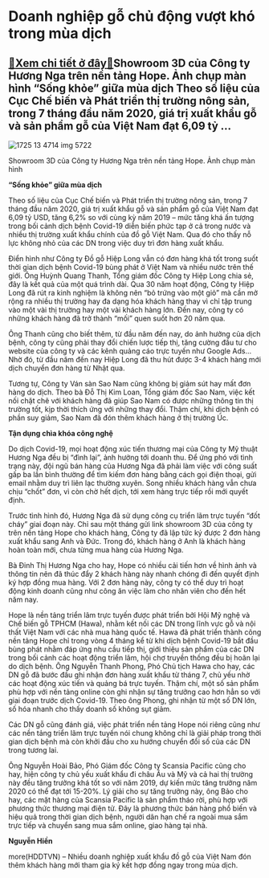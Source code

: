 Doanh nghiệp gỗ chủ động vượt khó trong mùa dịch
================================================

[:gift:Xem chi tiết ở đây:gift:](https://hddtvn.com/doanh-nghiep-go-chu-dong-vuot-kho-trong-mua-dich/)Showroom 3D của Công ty Hương Nga trên nền tảng Hope. Ảnh chụp màn hình “Sống khỏe” giữa mùa dịch Theo số liệu của Cục Chế biến và Phát triển thị trường nông sản, trong 7 tháng đầu năm 2020, giá trị xuất khẩu gỗ và sản phẩm gỗ của Việt Nam đạt 6,09 tỷ …
-------------------------------------------------------------------------------------------------------------------------------------------------------------------------------------------------------------------------------------------------------------





![1725 13 4714 img 5722](https://haiquanonline.com.vn/stores/news_dataimages/hoannm/082020/17/18/in_article/1725_13-_4714_IMG_5722.jpg?rt=20200818083749 "Showroom 3D của Công ty Hương Nga trên nền tảng Hope. Ảnh chụp màn hình")


Showroom 3D của Công ty Hương Nga trên nền tảng Hope. Ảnh chụp màn hình



**“Sống khỏe” giữa mùa dịch**


Theo số liệu của Cục Chế biến và Phát triển thị trường nông sản, trong 7 tháng đầu năm 2020, giá trị xuất khẩu gỗ và sản phẩm gỗ của Việt Nam đạt 6,09 tỷ USD, tăng 6,2% so với cùng kỳ năm 2019 – mức tăng khá ấn tượng trong bối cảnh dịch bệnh Covid-19 diễn biến phức tạp ở cả trong nước và nhiều thị trường xuất khẩu chính của đồ gỗ Việt Nam. Qua đó cho thấy nỗ lực không nhỏ của các DN trong việc duy trì đơn hàng xuất khẩu.


Điển hình như Công ty Đồ gỗ Hiệp Long vẫn có đơn hàng khá tốt trong suốt thời gian dịch bệnh Covid-19 bùng phát ở Việt Nam và nhiều nước trên thế giới. Ông Huỳnh Quang Thanh, Tổng giám đốc Công ty Hiệp Long chia sẻ, đây là kết quả của một quá trình dài. Qua 30 năm hoạt động, Công ty Hiệp Long đã rút ra kinh nghiệm là không nên “bỏ trứng vào một giỏ” mà cần mở rộng ra nhiều thị trường hay đa dạng hóa khách hàng thay vì chỉ tập trung vào một vài thị trường hay một vài khách hàng lớn. Đến nay, công ty có những khách hàng đã trở thành “mối” quen suốt hơn 20 năm qua.


Ông Thanh cũng cho biết thêm, từ đầu năm đến nay, do ảnh hưởng của dịch bệnh, công ty cũng phải thay đổi chiến lược tiếp thị, tăng cường đầu tư cho website của công ty và các kênh quảng cáo trực tuyến như Google Ads… Nhờ đó, từ đầu năm đến nay Hiệp Long đã thu hút được 3-4 khách hàng mới dịch chuyển đơn hàng từ Nhật qua.


Tương tự, Công ty Ván sàn Sao Nam cũng không bị giảm sút hay mất đơn hàng do dịch. Theo bà Đỗ Thị Kim Loan, Tổng giám đốc Sao Nam, việc kết nối chặt chẽ với khách hàng đã giúp Sao Nam có được những thông tin thị trường tốt, kịp thời thích ứng với những thay đổi. Thậm chí, khi dịch bệnh có phần suy giảm, Sao Nam đã đón thêm khách hàng ở thị trường Úc.


**Tận dụng chìa khóa công nghệ**


Do dịch Covid-19, mọi hoạt động xúc tiến thương mại của Công ty Mỹ thuật Hương Nga đều bị “đình lại”, ảnh hưởng tới doanh thu. Để ứng phó với tình trạng này, đội ngũ bán hàng của Hương Nga đã phải làm việc với công suất gấp ba lần bình thường để tìm kiếm đơn hàng bằng cách gọi điện thoại, gửi email nhằm duy trì liên lạc thường xuyên. Song nhiều khách hàng vẫn chưa chịu “chốt” đơn, vì còn chờ hết dịch, tới xem hàng trực tiếp rồi mới quyết định.


Trước tình hình đó, Hương Nga đã sử dụng công cụ triển lãm trực tuyến “đốt cháy” giai đoạn này. Chỉ sau một tháng gửi link showroom 3D của công ty trên nền tảng Hope cho khách hàng, Công ty đã lập tức ký được 2 đơn hàng xuất khẩu sang Anh và Đức. Trong đó, khách hàng ở Anh là khách hàng hoàn toàn mới, chưa từng mua hàng của Hương Nga.


Bà Đinh Thị Hương Nga cho hay, Hope có nhiều cải tiến hơn về hình ảnh và thông tin nên đã thúc đẩy 2 khách hàng này nhanh chóng đi đến quyết định ký hợp đồng mua hàng. Với 2 đơn hàng này, công ty có thể duy trì hoạt động kinh doanh cũng như công ăn việc làm cho nhân viên cho đến hết năm nay.


Hope là nền tảng triển lãm trực tuyến được phát triển bởi Hội Mỹ nghệ và Chế biến gỗ TPHCM (Hawa), nhằm kết nối các DN trong lĩnh vực gỗ và nội thất Việt Nam với các nhà mua hàng quốc tế. Hawa đã phát triển thành công nền tảng Hope chỉ trong vòng 4 tháng kể từ khi dịch bệnh Covid-19 bắt đầu bùng phát nhằm đáp ứng nhu cầu tiếp thị, giới thiệu sản phẩm của các DN trong bối cảnh các hoạt động triển lãm, hội chợ truyền thống đều bị hoãn lại do dịch bệnh. Ông Nguyễn Thanh Phong, Phó Chủ tịch Hawa cho hay, các DN gỗ đã bước đầu ghi nhận đơn hàng xuất khẩu từ tháng 7, chủ yếu nhờ các hoạt động xúc tiến và quảng bá trực tuyến. Thậm chí, một số sản phẩm phù hợp với nền tảng online còn ghi nhận sự tăng trưởng cao hơn hẳn so với giai đoạn trước dịch Covid-19. Theo ông Phong, ghi nhận từ một số DN lớn, số hóa nhanh cho thấy doanh số không sụt giảm.


Các DN gỗ cũng đánh giá, việc phát triển nền tảng Hope nói riêng cũng như các nền tảng triển lãm trực tuyến nói chung không chỉ là giải pháp trong thời gian dịch bệnh mà còn khởi đầu cho xu hướng chuyển đổi số của các DN trong tương lai.


Ông Nguyễn Hoài Bảo, Phó Giám đốc Công ty Scansia Pacific cũng cho hay, hiện công ty chủ yếu xuất khẩu đi châu Âu và Mỹ và cả hai thị trường này đều tăng trưởng khá tốt so với năm 2019, dự kiến mức tăng trưởng năm 2020 có thể đạt tới 15-20%. Lý giải cho sự tăng trưởng này, ông Bảo cho hay, các mặt hàng của Scansia Pacific là sản phẩm tháo rời, phù hợp với phương thức thương mại điện tử. Đây là phương thức bán hàng phổ biến và hiệu quả trong thời gian dịch bệnh, người dân hạn chế ra ngoài mua sắm trực tiếp và chuyển sang mua sắm online, giao hàng tại nhà.




**Nguyễn Hiền**



more(HDDTVN) – Nhiều doanh nghiệp xuất khẩu đồ gỗ của Việt Nam đón thêm khách hàng mới tham gia ký kết hợp đồng ngay trong mùa dịch.

